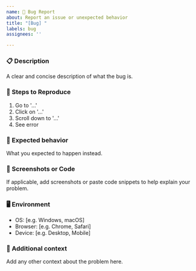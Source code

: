 ```yaml
---
name: 🐞 Bug Report
about: Report an issue or unexpected behavior
title: "[Bug] "
labels: bug
assignees: ''

---
```


### 📋 Description
A clear and concise description of what the bug is.

### 🔁 Steps to Reproduce
1. Go to '...'
2. Click on '...'
3. Scroll down to '...'
4. See error

### 🧩 Expected behavior
What you expected to happen instead.

### 📸 Screenshots or Code
If applicable, add screenshots or paste code snippets to help explain your problem.

### 🖥️ Environment
- OS: [e.g. Windows, macOS]
- Browser: [e.g. Chrome, Safari]
- Device: [e.g. Desktop, Mobile]

### 💬 Additional context
Add any other context about the problem here.
